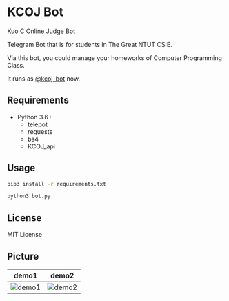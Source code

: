 # KCOJ Bot

Kuo C Online Judge Bot

Telegram Bot that is for students in The Great NTUT CSIE. 

Via this bot, you could manage your homeworks of Computer Programming Class.

It runs as [@kcoj_bot](https://telegram.me/kcoj_bot) now.

## Requirements

- Python 3.6+
  - telepot
  - requests
  - bs4
  - KCOJ_api

## Usage

```bash
pip3 install -r requirements.txt

python3 bot.py
```

## License

MIT License

## Picture

| demo1 | demo2 |
| --- | ----- |
|![demo1](https://imgur.com/TqdVLOU.png)|![demo2](https://imgur.com/q7pCxVn.png)|
